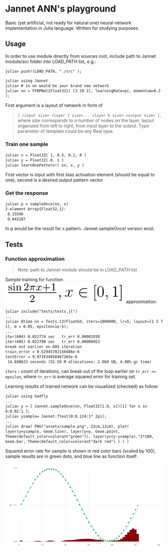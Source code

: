 # Jannet ANN's playground

 Basic (yet artificial, not ready for natural one) neural network implementation in Julia language. Written for studying purposes.

## Usage

In order to use module directly from sources root, include path to Jannet module/src folder into LOAD_PATH list, e.g.:
```
julia> push!(LOAD_PATH, "./src" );
```
```
julia> using Jannet
julia> # in nn would be your brand new network
julia> nn = FFBPNet{Float32}( [3 10 2], learningRate=pi, momentum=0.2 );

```
First argument is a layout of network in form of 
> `[ <input size> <layer 1 size>... <layer K size> <output size> ]`,
where size corresponds to a number of nodes on the layer, layout organized from left to right, 
from input layer to the output. Type parameter of template could be any Real type.

### Train one sample
```
julia> x = Float32[ 1, 0.5, 0.1, 0 ]
julia> y = Float32[ 0, 1 ]
julia> learnOnePattern!( nn, x, y )
```
First vector is input with first bias activation element (should be equal to one), second is a desired output pattern vector

### Get the response
```
julia> p = sampleOnce(nn, x)
2-element Array{Float32,1}:
 0.15596 
 0.842187

```
In p would be the result for x pattern.  Jannet.sampleOnce! version exist.

## Tests

### Function approximation

> Note: path to *Jannet* module should be in LOAD_PATH list

Sample training for function ![train function](assets/func.png) approximation:

```
julia> include("tests/tests.jl")
...
julia> @time nn = Tests.t3(Float64, iters=1000000, lr=5, layout=[1 5 7 1], m = 0.05, epsilon=1e-5);
...
iter(604) 0.022774 sec   tr_err 0.00001930
iter(605) 0.022790 sec   tr_err 0.00000953
break out earlier on 605 iteration
train_error = 9.52945782156486e-6
testError = 9.971634658467265e-6
 14.698823 seconds (52.59 M allocations: 2.060 GB, 4.00% gc time)
```
`iters` - count of iterations, can break out of the loop earlier on `tr_err <= epsilon`, where `tr_err` 
is average squared error for training set.

Learning results of trained network can be visualized (checked) as follow:
```
julia> using Gadfly
...
julia> y = [ Jannet.sampleOnce(nn, Float32[1.0, x])[1] for x in 0:0.02:1 ];
julia> ysample= Jannet.ftest(0:0.124:1* 2pi);
...
julia> draw( PNG("assets/sample.png", 22cm,12cm), plot( layer(y=ysample, Geom.line), layer(y=y, Geom.point, Theme(default_color=colorant"green")), layer(y=(y-ysample).^2*100, Geom.bar, Theme(default_color=colorant"dark red") ) ) )
```
Squared error rate for sample is shown in red color bars (scaled by 100), sample results are in green dots, and blue line as function itself:

![sample plot](assets/sample.png)

